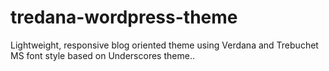 # tredana-wordpress-theme
Lightweight, responsive blog oriented theme using Verdana and Trebuchet MS font style based on Underscores theme..
